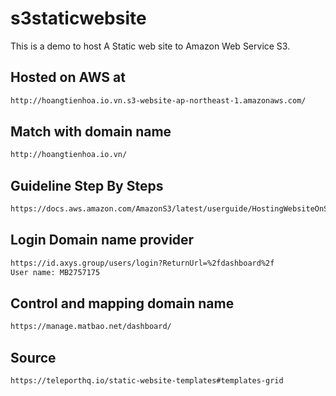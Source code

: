 # s3staticwebsite

This is a demo to host A Static web site to Amazon Web Service S3.

## Hosted on AWS at
```bash
http://hoangtienhoa.io.vn.s3-website-ap-northeast-1.amazonaws.com/ 
```
## Match with domain name
```bash
http://hoangtienhoa.io.vn/
```
## Guideline Step By Steps
```bash
https://docs.aws.amazon.com/AmazonS3/latest/userguide/HostingWebsiteOnS3Setup.html
```
## Login Domain name provider
```bash
https://id.axys.group/users/login?ReturnUrl=%2fdashboard%2f
User name: MB2757175
```
## Control and mapping domain name
```bash
https://manage.matbao.net/dashboard/
```
## Source
```bash
https://teleporthq.io/static-website-templates#templates-grid
```